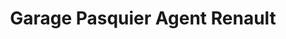 ---
title: "Garage Pasquier Agent Renault"
url: /estissac/garage-pasquier-agent-renault-rue-georges-noel/
shop: réparation de voitures
---